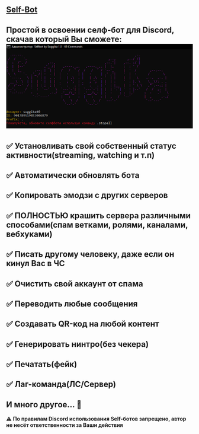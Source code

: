 [Self-Bot](https://github.com/Suggika/Self-Bot)
---------------------------------

Простой в освоении селф-бот для Discord, скачав который Вы сможете:
![👉](https://github.com/Suggika/Self-Bot/blob/main/showcase.png)
---------------------------------
✅  Установливать свой собственный статус активности(streaming, watching и т.п)
---------------------------------
✅ Автоматически обновлять бота
---------------------------------
✅ Копировать эмодзи с других серверов
---------------------------------
✅ ПОЛНОСТЬЮ крашить сервера различными способами(спам ветками, ролями, каналами, вебхуками)
---------------------------------
✅ Писать другому человеку, даже если он кинул Вас в ЧС
---------------------------------
✅ Очистить свой аккаунт от спама
---------------------------------
✅ Переводить любые сообщения
---------------------------------
✅ Создавать QR-код на любой контент
---------------------------------
✅ Генерировать нинтро(без чекера)
---------------------------------
✅ Печатать(фейк)
---------------------------------
✅ Лаг-команда(ЛС/Сервер)
---------------------------------
**И много другое... 👀**
---------------------------------
⚠️ **По правилам Discord использования Self-ботов запрещено, автор не несёт ответственности за Ваши действия**
